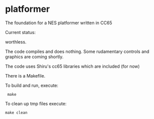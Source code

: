 # platformer
The foundation for a NES platformer written in CC65

Current status:  

   worthless.

The code compiles and does nothing.    Some rudamentary controls and graphics are coming shortly.

The code uses  Shiru's  cc65 libraries which are included (for now)


There is a Makefile.   

  To build and run,  execute:  
  
     make
  
  To clean up tmp files execute: 
  
    make clean
  
